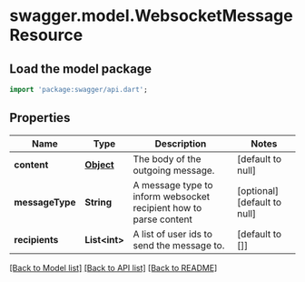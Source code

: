 # swagger.model.WebsocketMessageResource

## Load the model package
```dart
import 'package:swagger/api.dart';
```

## Properties
Name | Type | Description | Notes
------------ | ------------- | ------------- | -------------
**content** | [**Object**](Object.md) | The body of the outgoing message. | [default to null]
**messageType** | **String** | A message type to inform websocket recipient how to parse content | [optional] [default to null]
**recipients** | **List&lt;int&gt;** | A list of user ids to send the message to. | [default to []]

[[Back to Model list]](../README.md#documentation-for-models) [[Back to API list]](../README.md#documentation-for-api-endpoints) [[Back to README]](../README.md)



